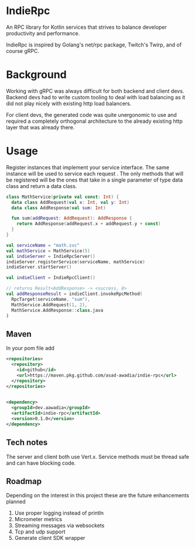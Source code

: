 # IndieRpc
An RPC library for Kotlin services that strives to 
balance developer productivity and performance.

IndieRpc is inspired by Golang's net/rpc package, Twitch's Twirp, and of course gRPC.

# Background

Working with gRPC was always difficult for both backend and client devs.
Backend devs had to write custom tooling to deal with load balancing as it did not play nicely
with existing http load balancers.

For client devs, the generated code was quite unergonomic to use and required a completely orthogonal
architecture to the already existing http layer that was already there.

# Usage

Register instances that implement your service interface. The same instance will be used to service each request
. The only methods that will be registered will be the ones that take in a single parameter of type data class and return a data class.

```kotlin
class MathService(private val const: Int) {
  data class AddRequest(val x: Int, val y: Int)
  data class AddResponse(val sum: Int)

  fun sum(addRequest: AddRequest): AddResponse {
    return AddResponse(addRequest.x + addRequest.y + const)
  }
}

val serviceName = "math.svc"
val mathService = MathService(5)
val indieServer = IndieRpcServer()
indieServer.registerService(serviceName, mathService)
indieServer.startServer()

val indieClient = IndieRpcClient()

// returns Result<AddResponse> -> <success, 8>
val addResponseResult = indieClient.invokeRpcMethod(
  RpcTarget(serviceName, "sum"),
  MathService.AddRequest(1, 2),
  MathService.AddResponse::class.java
)
```

## Maven
In your pom file add
```xml
<repositories>
  <repository>
    <id>github</id>
    <url>https://maven.pkg.github.com/asad-awadia/indie-rpc</url>
  </repository>
</repositories>

  
<dependency>
  <groupId>dev.aawadia</groupId>
  <artifactId>indie-rpc</artifactId>
  <version>0.1.0</version>
</dependency>
```

## Tech notes

The server and client both use Vert.x. 
Service methods must be thread safe 
and can have blocking code.

## Roadmap

Depending on the interest in this project these are the future enhancements planned

1. Use proper logging instead of println
2. Micrometer metrics
3. Streaming messages via websockets
4. Tcp and udp support
5. Generate client SDK wrapper